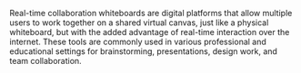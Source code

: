 Real-time collaboration whiteboards are digital platforms that allow multiple users to work together on a shared virtual canvas, just like a physical whiteboard, but with the added advantage of real-time interaction over the internet. These tools are commonly used in various professional and educational settings for brainstorming, presentations, design work, and team collaboration.
